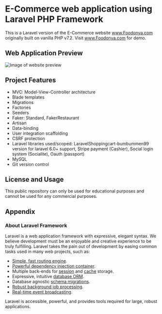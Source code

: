 # E-Commerce web application using Laravel PHP Framework
This is a Laravel version of the E-Commerce website www.Foodonya.com originally built on vanilla PHP v7.2. Visit www.Foodonya.com for demo.

## Web Application Preview
![Image of website preview](https://raw.githubusercontent.com/armorasha/Foodonya_Laravel/master/public/images/foodonya_frontpage.JPG)

## Project Features
* MVC: Model-View-Controller architecture
* Blade templates
* Migrations
* Factories
* Seeders
* Faker: Standard, FakerRestaurant
* Artisan
* Data-binding
* User integration scaffolding
* CSRF protection
* Laravel libraries used/scoped: LaravelShoppingcart-bumbummen99 version for laravel 6.0+ support, Stripe payment (Cashier), Social login system (Socialite), Oauth (passport)
* MySQL
* Git version control


## License and Usage
This public repository can only be used for educational purposes and cannot be used for any commercial purposes.

## Appendix 
### About Laravel Framework
Laravel is a web application framework with expressive, elegant syntax. We believe development must be an enjoyable and creative experience to be truly fulfilling. Laravel takes the pain out of development by easing common tasks used in many web projects, such as:

- [Simple, fast routing engine](https://laravel.com/docs/routing).
- [Powerful dependency injection container](https://laravel.com/docs/container).
- Multiple back-ends for [session](https://laravel.com/docs/session) and [cache](https://laravel.com/docs/cache) storage.
- Expressive, intuitive [database ORM](https://laravel.com/docs/eloquent).
- Database agnostic [schema migrations](https://laravel.com/docs/migrations).
- [Robust background job processing](https://laravel.com/docs/queues).
- [Real-time event broadcasting](https://laravel.com/docs/broadcasting).

Laravel is accessible, powerful, and provides tools required for large, robust applications.